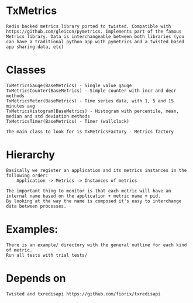 # TxMetrics

    Redis backed metrics library ported to twisted. Compatible with https://github.com/gleicon/pymetrics. Implements part of the famous Metrics library. Data is interchangeable between both libraries (you can have a traditional python app with pymetrics and a twisted based app sharing data, etc)

# Classes

    TxMetricsGauge(BaseMetrics) - Single value gauge
    TxMetricsCounter(BaseMetrics) - Simple counter with incr and decr methods
    TxMetricsMeter(BaseMetrics) - Time series data, with 1, 5 and 15 minutes avg
    TxMetricsHistogram(BaseMetrics) - Histogram with percentile, mean, median and std deviation methods 
    TxMetricsTimer(BaseMetrics) - Timer (wallclock)

    The main class to look for is TxMetricsFactory - Metrics factory 

# Hierarchy

    Basically we register an application and its metrics instances in the following order:
        Application -> Metrics -> Instances of metrics

    The important thing to monitor is that each metric will have an internal name based on the application + metric name + pid.
    By looking at the way the name is composed it's easy to interchange data between processes.

# Examples:
    
    There is an example/ directory with the general outline for each kind of metric.
    Run all tests with trial tests/

# Depends on
    Twisted and txredisapi https://github.com/fiorix/txredisapi
    
